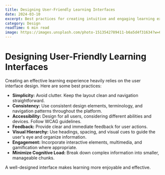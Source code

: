 ```yaml
---
title: Designing User-Friendly Learning Interfaces
date: 2024-03-10
excerpt: Best practices for creating intuitive and engaging learning experiences.
category: Design
readTime: 6 min read
image: https://images.unsplash.com/photo-1513542789411-b6a5d4f31634?w=600
---
```


# Designing User-Friendly Learning Interfaces

Creating an effective learning experience heavily relies on the user interface design. Here are some best practices:

*   **Simplicity:** Avoid clutter. Keep the layout clean and navigation straightforward.
*   **Consistency:** Use consistent design elements, terminology, and navigation patterns throughout the platform.
*   **Accessibility:** Design for all users, considering different abilities and devices. Follow WCAG guidelines.
*   **Feedback:** Provide clear and immediate feedback for user actions.
*   **Visual Hierarchy:** Use headings, spacing, and visual cues to guide the user's eye and organize information.
*   **Engagement:** Incorporate interactive elements, multimedia, and gamification where appropriate.
*   **Minimize Cognitive Load:** Break down complex information into smaller, manageable chunks.

A well-designed interface makes learning more enjoyable and effective.